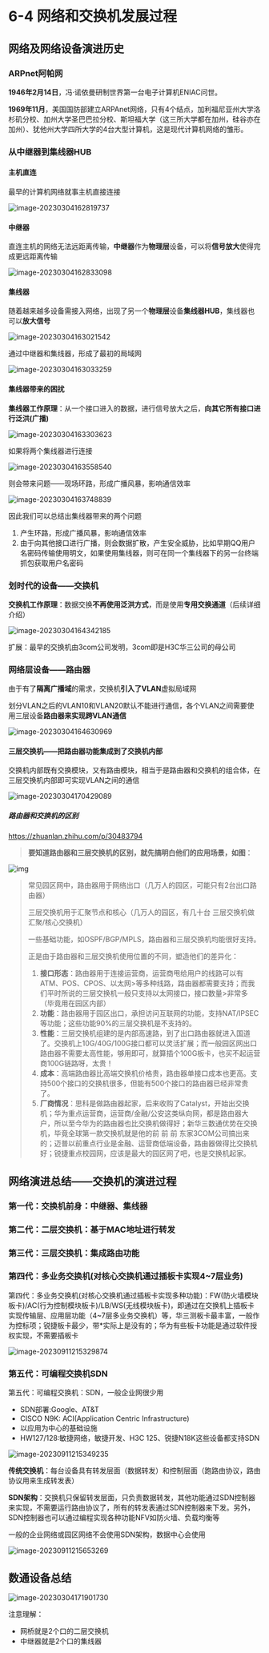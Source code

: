 # 6-4 网络和交换机发展过程

## 网络及网络设备演进历史

### ARPnet阿帕网

**1946年2月14日**，冯·诺依曼研制世界第一台电子计算机ENIAC问世。

**1969年11月**，美国国防部建立ARPAnet网络，只有4个结点，加利福尼亚州大学洛杉矶分校、加州大学圣巴巴拉分校、斯坦福大学（这三所大学都在加州，硅谷亦在加州）、犹他州大学四所大学的4台大型计算机，这是现代计算机网络的雏形。

### 从中继器到集线器HUB

#### 主机直连

最早的计算机网络就事主机直接连接

![image-20230304162819737](https://img.yatjay.top/md/image-20230304162819737.png)

#### 中继器

直连主机的网络无法远距离传输，**中继器**作为**物理层**设备，可以将**信号放大**使得完成更远距离传输

![image-20230304162833098](https://img.yatjay.top/md/image-20230304162833098.png)

#### 集线器

随着越来越多设备需接入网络，出现了另一个**物理层**设备**集线器HUB**，集线器也可以**放大信号**

![image-20230304163021542](https://img.yatjay.top/md/image-20230304163021542.png)

通过中继器和集线器，形成了最初的局域网

![image-20230304163033259](https://img.yatjay.top/md/image-20230304163033259.png)

#### 集线器带来的困扰

**集线器工作原理**：从一个接口进入的数据，进行信号放大之后，**向其它所有接口进行泛洪(广播)**

![image-20230304163303623](https://img.yatjay.top/md/image-20230304163303623.png)

如果将两个集线器进行连接

![image-20230304163558540](https://img.yatjay.top/md/image-20230304163558540.png)

则会带来问题——现场环路，形成广播风暴，影响通信效率

![image-20230304163748839](https://img.yatjay.top/md/image-20230304163748839.png)

因此我们可以总结出集线器带来的两个问题

1. 产生环路，形成广播风暴，影响通信效率
2. 由于向其他接口进行广播，则会数据扩散，产生安全威胁，比如早期QQ用户名密码传输使用明文，如果使用集线器，则可在同一个集线器下的另一台终端抓包获取用户名密码

### 划时代的设备——交换机

**交换机工作原理**：数据交换**不再使用泛洪方式**，而是使用**专用交换通道**（后续详细介绍）

![image-20230304164342185](https://img.yatjay.top/md/image-20230304164342185.png)

扩展：最早的交换机由3com公司发明，3com即是H3C华三公司的母公司

### 网络层设备——路由器

由于有了**隔离广播域**的需求，交换机**引入了VLAN**虚拟局域网

划分VLAN之后的VLAN10和VLAN20默认不能进行通信，各个VLAN之间需要使用三层设备**路由器来实现跨VLAN通信**

![image-20230304164630969](https://img.yatjay.top/md/image-20230304164630969.png)

#### 三层交换机——把路由器功能集成到了交换机内部

交换机内部既有交换模块，又有路由模块，相当于是路由器和交换机的组合体，在三层交换机内部即可实现VLAN之间的通信

![image-20230304170429089](https://img.yatjay.top/md/image-20230304170429089.png)

##### 路由器和交换机的区别

https://zhuanlan.zhihu.com/p/30483794

>**要知道路由器和三层交换机的区别，就先搞明白他们的应用场景，如图**：
>
![img](https://img.yatjay.top/md/v2-582a9a0e050ceb85a35ac2df5938387f_1440w.webp)
>
>
>
> 常见园区网中，路由器用于网络出口（几万人的园区，可能只有2台出口路由器）
>
> 三层交换机用于汇聚节点和核心（几万人的园区，有几十台 三层交换机做汇聚/核心交换机）
>
>一些基础功能，如OSPF/BGP/MPLS，路由器和三层交换机均能很好支持。
>
>
>正是由于路由器和三层交换机使用位置的不同，塑造他们的差异化：
>
>1. **接口形态**：路由器用于连接运营商，运营商甩给用户的线路可以有ATM、POS、CPOS、以太网>等多种线路，路由器都需要支持；而我们平时所说的三层交换机一般只支持以太网接口，接口数量>非常多（毕竟用在园区内部）
>2. **功能**：路由器用于园区出口，承担访问互联网的功能，支持NAT/IPSEC等功能；这些功能90%的三层交换机是不支持的。
>3. **性能**：三层交换机组建的是内部高速路，到了出口路由器就进入国道了。交换机上10G/40G/100G接口都可以灵活扩展；而一般园区网出口路由器不需要太高性能，够用即可，就算插个100G板卡，也买不起运营商100G链路呀，太贵！
>4. **成本**：高端路由器比高端交换机价格贵，路由器单接口成本也更高。支持500个接口的交换机很多，但能有500个接口的路由器已经非常贵了。
>5. **厂商情况**：思科是做路由器起家，后来收购了Catalyst，开始出交换机；华为重点运营商，运营商/金融/公安这类纵向网，都是路由器大户，所以至今华为的路由器也比交换机做得好；新华三数通优势在交换机，毕竟全球第一款交换机就是他的前 前 前 东家3COM公司搞出来的；迈普以前重点行业是金融、运营商低端设备，路由器做得比交换机好；锐捷重点校园网，应该是最大的园区网了吧，也是交换机起家。



## 网络演进总结——交换机的演进过程

### 第一代：交换机前身：中继器、集线器

### 第二代：二层交换机：基于MAC地址进行转发

### 第三代：三层交换机：集成路由功能

### 第四代：多业务交换机(对核心交换机通过插板卡实现4~7层业务)

第四代：多业务交换机(对核心交换机通过插板卡实现多种功能)：FW(防火墙模块板卡)/AC(行为控制模块板卡)/LB/WS(无线模块板卡)，即通过在交换机上插板卡实现传输层、应用层功能（4~7层多业务交换机）等，华三测板卡最丰富，一般作为控标项；锐捷板卡最少，带*实际上是没有的；华为有些板卡功能是通过软件授权实现，不需要插板卡

![image-20230911215329874](https://img.yatjay.top/md/image-20230911215329874.png)

### 第五代：可编程交换机SDN

第五代：可编程交换机：SDN，一般企业网很少用

- SDN部署:Google、AT&T		
- CISCO N9K: ACI(Application Centric Infrastructure)		
- 以应用为中心的基础设施		
- HW127/128∶敏捷网络，敏捷开发、H3C 125、锐捷N18K这些设备都支持SDN

![image-20230911215349235](https://img.yatjay.top/md/image-20230911215349235.png)

**传统交换机**：每台设备具有转发层面（数据转发）和控制层面（跑路由协议，路由协议用来生成转发表）

**SDN架构**：交换机只保留转发层面，只负责数据转发，其他功能通过SDN控制器来实现，不需要运行路由协议了，所有的转发表通过SDN控制器来下发。另外，SDN控制器也可以通过编程实现各种功能NFV如防火墙、负载均衡等

一般的企业网络或园区网络不会使用SDN架构，数据中心会使用

![image-20230911215653269](https://img.yatjay.top/md/image-20230911215653269.png)

## 数通设备总结

![image-20230304171901730](https://img.yatjay.top/md/image-20230304171901730.png)

注意理解：

- 网桥就是2个口的二层交换机
- 中继器就是2个口的集线器